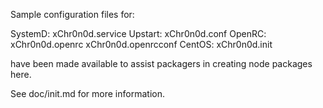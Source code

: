 Sample configuration files for:

SystemD: xChr0n0d.service
Upstart: xChr0n0d.conf
OpenRC:  xChr0n0d.openrc
         xChr0n0d.openrcconf
CentOS:  xChr0n0d.init

have been made available to assist packagers in creating node packages here.

See doc/init.md for more information.

